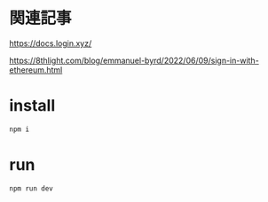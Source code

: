 # 関連記事

https://docs.login.xyz/

https://8thlight.com/blog/emmanuel-byrd/2022/06/09/sign-in-with-ethereum.html

# install
```bash
npm i
```

# run
``` bash
npm run dev
```
